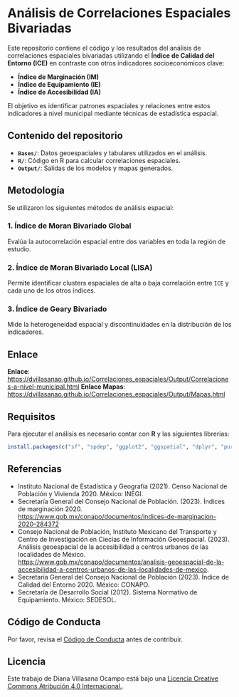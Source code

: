 
<!-- README.md is generated from README.Rmd. Please edit that file -->

# Análisis de Correlaciones Espaciales Bivariadas

Este repositorio contiene el código y los resultados del análisis de
correlaciones espaciales bivariadas utilizando el **Índice de Calidad
del Entorno (ICE)** en contraste con otros indicadores socioeconómicos
clave:

- **Índice de Marginación (IM)**
- **Índice de Equipamiento (IE)**
- **Índice de Accesibilidad (IA)**

El objetivo es identificar patrones espaciales y relaciones entre estos
indicadores a nivel municipal mediante técnicas de estadística espacial.

## Contenido del repositorio

- **`Bases/`**: Datos geoespaciales y tabulares utilizados en el
  análisis.
- **`R/`**: Código en R para calcular correlaciones espaciales.
- **`Output/`**: Salidas de los modelos y mapas generados.

## Metodología

Se utilizaron los siguientes métodos de análisis espacial:

### **1. Índice de Moran Bivariado Global**

Evalúa la autocorrelación espacial entre dos variables en toda la región
de estudio.

### **2. Índice de Moran Bivariado Local (LISA)**

Permite identificar clusters espaciales de alta o baja correlación entre
`ICE` y cada uno de los otros índices.

### **3. Índice de Geary Bivariado**

Mide la heterogeneidad espacial y discontinuidades en la distribución de
los indicadores.

## Enlace

**Enlace**:
<https://dvillasanao.github.io/Correlaciones_espaciales/Output/Correlaciones-a-nivel-municipal.html>
**Enlace Mapas**:
<https://dvillasanao.github.io/Correlaciones_espaciales/Output/Mapas.html>

## Requisitos

Para ejecutar el análisis es necesario contar con **R** y las siguientes
librerías:

``` r
install.packages(c("sf", "spdep", "ggplot2", "ggspatial", "dplyr", "purrr"))
```

## Referencias

- Instituto Nacional de Estadística y Geografía (2021). Censo Nacional
  de Población y Vivienda 2020. México: INEGI.
- Secretaría General del Consejo Nacional de Población. (2023). Índices
  de marginación 2020.
  <https://www.gob.mx/conapo/documentos/indices-de-marginacion-2020-284372>
- Consejo Nacional de Población, Instituto Mexicano del Transporte y
  Centro de Investigación en Ciecias de Información Geoespacial. (2023).
  Análisis geoespacial de la accesibilidad a centros urbanos de las
  localidades de México.
  <https://www.gob.mx/conapo/documentos/analisis-geoespacial-de-la-accesibilidad-a-centros-urbanos-de-las-localidades-de-mexico>.
- Secretaría General del Consejo Nacional de Población (2023). Índice de
  Calidad del Entorno 2020. México: CONAPO.
- Secretaría de Desarrollo Social (2012). Sistema Normativo de
  Equipamiento. México: SEDESOL.

## Código de Conducta

Por favor, revisa el [Código de Conducta](CODE_OF_CONDUCT.md) antes de
contribuir.

## Licencia

Este trabajo de Diana Villasana Ocampo está bajo una
<a rel="license" href="http://creativecommons.org/licenses/by/4.0/">
Licencia Creative Commons Atribución 4.0 Internacional.</a>.
